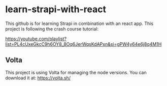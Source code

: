 # learn-strapi-with-react

This github is for learning Strapi in combination with an react app.
This project is following the crash course tutorial:

https://youtube.com/playlist?list=PL4cUxeGkcC9h6OY8_8Oq6JerWqsKdAPxn&si=gPW4y64e6j8q4M1H

## Volta

This project is using Volta for managing the node versions.
You can download it at:
https://volta.sh/
